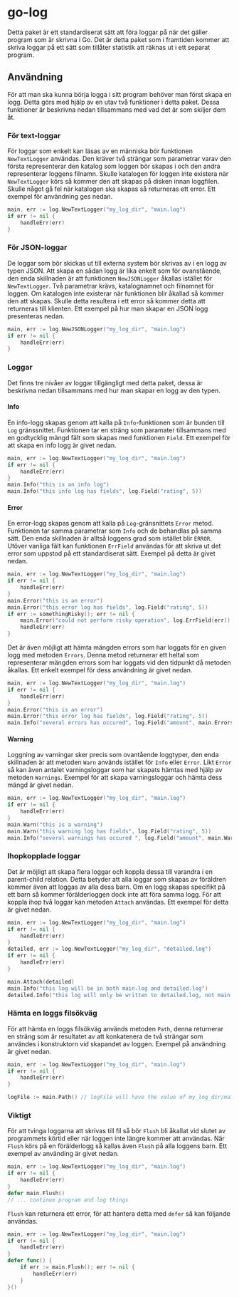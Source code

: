 # go-log
Detta paket är ett standardiserat sätt att föra loggar på när det gäller program som är skrivna i Go. Det är detta paket som i framtiden kommer att skriva loggar på ett sätt som tillåter statistik att räknas ut i ett separat program.

## Användning
För att man ska kunna börja logga i sitt program behöver man först skapa en logg. Detta görs med hjälp av en utav två funktioner i detta paket. Dessa funktioner är beskrivna nedan tillsammans med vad det är som skiljer dem åt. 

### För text-loggar
För loggar som enkelt kan läsas av en människa bör funktionen `NewTextLogger` användas. Den kräver två strängar som parametrar varav den första representerar den katalog som loggen bör skapas i och den andra representerar loggens filnamn. Skulle katalogen för loggen inte existera när `NewTextLogger` körs så kommer den att skapas på disken innan loggfilen. Skulle något gå fel när katalogen ska skapas så returneras ett error. Ett exempel för användning ges nedan.
```go
main, err := log.NewTextLogger("my_log_dir", "main.log")
if err != nil {
    handleErr(err)
}
```

### För JSON-loggar
De loggar som bör skickas ut till externa system bör skrivas av i en logg av typen JSON. Att skapa en sådan logg är lika enkelt som för ovanstående, den enda skillnaden är att funktionen `NewJSONLogger` åkallas istället för `NewTextLogger`. Två parametrar krävs, katalognamnet och filnamnet för loggen. Om katalogen inte existerar när funktionen blir åkallad så kommer den att skapas. Skulle detta resultera i ett error så kommer detta att returneras till klienten. Ett exempel på hur man skapar en JSON logg presenteras nedan. 
```go
main, err := log.NewJSONLogger("my_log_dir", "main.log")
if err != nil {
    handleErr(err)
}
```

### Loggar
Det finns tre nivåer av loggar tillgängligt med detta paket, dessa är beskrivna nedan tillsammans med hur man skapar en logg av den typen.

#### Info 
En info-logg skapas genom att kalla på `Info`-funktionen som är bunden till `Log` gränssnittet. Funktionen tar en sträng som paramater tillsammans med en godtycklig mängd fält som skapas med funktionen `Field`. Ett exempel för att skapa en info logg är givet nedan.
```go
main, err := log.NewTextLogger("my_log_dir", "main.log")
if err != nil {
    handleErr(err)
}
main.Info("this is an info log")
main.Info("this info log has fields", log.Field("rating", 5))
```

#### Error
En error-logg skapas genom att kalla på `Log`-gränsnittets `Error` metod. Funktionen tar samma parametrar som `Info` och de behandlas på samma sätt. Den enda skillnaden är alltså loggens grad som istället blir `ERROR`. Utöver vanliga fält kan funktionen `ErrField` användas för att skriva ut det error som uppstod på ett standardiserat sätt. Exempel på detta är givet nedan.
```go
main, err := log.NewTextLogger("my_log_dir", "main.log")
if err != nil {
    handleErr(err)
}
main.Error("this is an error")
main.Error("this error log has fields", log.Field("rating", 5))
if err := somethingRisky(); err != nil {
    main.Error("could not perform risky operation", log.ErrField(err))
    handleErr(err)
}
```
Det är även möjligt att hämta mängden errors som har loggats för en given logg med metoden `Errors`. Denna metod returnerar ett heltal som representerar mängden errors som har loggats vid den tidpunkt då metoden åkallas. Ett enkelt exempel för dess användning är givet nedan.
```go
main, err := log.NewTextLogger("my_log_dir", "main.log")
if err != nil {
    handleErr(err)
}
main.Error("this is an error")
main.Error("this error log has fields", log.Field("rating", 5))
main.Info("several errors has occured", log.Field("amount", main.Errors()))
```

#### Warning
Loggning av varningar sker precis som ovantående loggtyper, den enda skillnaden är att metoden `Warn` används istället för `Info` eller `Error`. Likt `Error` så kan även antalet varningsloggar som har skapats hämtas med hjälp av metoden `Warnings`. Exempel för att skapa varningsloggar och hämta dess mängd är givet nedan.
```go
main, err := log.NewTextLogger("my_log_dir", "main.log")
if err != nil {
    handleErr(err)
}
main.Warn("this is a warning")
main.Warn("this warning log has fields", log.Field("rating", 5))
main.Info("several warnings has occured ", log.Field("amount", main.Warnings()))
```

### Ihopkopplade loggar
Det är möjligt att skapa flera loggar och koppla dessa till varandra i en parent-child relation. Detta betyder att alla loggar som skapas av föräldren kommer även att loggas av alla dess barn. Om en logg skapas specifikt på ett barn så kommer förälderloggen dock inte att föra samma logg. För att koppla ihop två loggar kan metoden `Attach` användas. Ett exempel för detta är givet nedan.
```go
main, err := log.NewTextLogger("my_log_dir", "main.log")
if err != nil {
    handleErr(err)
}
detailed, err := log.NewTextLogger("my_log_dir", "detailed.log")
if err != nil {
    handleErr(err)
}

main.Attach(detailed)
main.Info("this log will be in both main.log and detailed.log")
detailed.Info("this log will only be written to detailed.log, not main.log")
```

### Hämta en loggs filsökväg
För att hämta en loggs filsökväg används metoden `Path`, denna returnerar en sträng som är resultatet av att konkatenera de två strängar som användes i konstruktorn vid skapandet av loggen. Exempel på användning är givet nedan.
```go
main, err := log.NewTextLogger("my_log_dir", "main.log")
if err != nil {
    handleErr(err)
}

logFile := main.Path() // logFile will have the value of my_log_dir/main.log
```

### Viktigt
För att tvinga loggarna att skrivas till fil så bör `Flush` bli åkallat vid slutet av programmets körtid eller när loggen inte längre kommer att användas. När `Flush` körs på en förälderlogg så kallas även `Flush` på alla loggens barn. Ett exempel av använding är givet nedan.
```go
main, err := log.NewTextLogger("my_log_dir", "main.log")
if err != nil {
    handleErr(err)
}
defer main.Flush()
// ... continue program and log things
```
`Flush` kan returnera ett error, för att hantera detta med `defer` så kan följande användas.
```go
main, err := log.NewTextLogger("my_log_dir", "main.log")
if err != nil {
    handleErr(err)
}
defer func() {
    if err := main.Flush(); err != nil {
        handleErr(err)
    }
}()
```